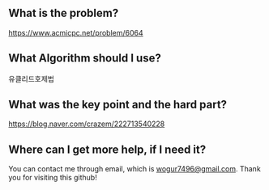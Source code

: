## What is the problem?

<https://www.acmicpc.net/problem/6064>

## What Algorithm should I use?

유클리드호제법

## What was the key point and the hard part?

https://blog.naver.com/crazem/222713540228

## Where can I get more help, if I need it?

You can contact me through email, which is wogur7496@gmail.com.
Thank you for visiting this github!


